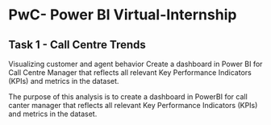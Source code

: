 # PwC- Power BI Virtual-Internship

## Task 1 - Call Centre Trends
Visualizing customer and agent behavior Create a dashboard in Power BI for Call Centre Manager that reflects all relevant Key Performance Indicators (KPIs) and metrics in the dataset.

The purpose of this analysis is to create a dashboard in PowerBI for call canter manager that reflects all relevant Key Performance Indicators (KPIs) and metrics in the dataset. 

 
